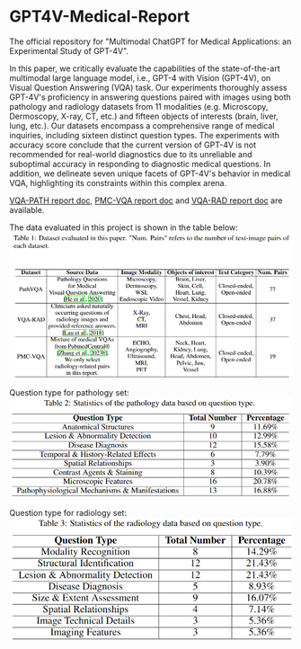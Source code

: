 # GPT4V-Medical-Report

The official repository for "Multimodal ChatGPT for Medical Applications: an Experimental Study of GPT-4V".

In this paper, we critically evaluate the capabilities of the state-of-the-art multimodal large language model, i.e., GPT-4 with Vision (GPT-4V), on Visual Question Answering (VQA) task. Our experiments thoroughly assess GPT-4V's proficiency in answering questions paired with images using both pathology and radiology datasets from 11 modalities (e.g. Microscopy, Dermoscopy, X-ray, CT, etc.) and fifteen objects of interests (brain, liver, lung, etc.). Our datasets encompass a comprehensive range of medical inquiries, including sixteen distinct question types. 
The experiments with accuracy score conclude that the current version of GPT-4V
is not recommended for real-world diagnostics due to its unreliable and suboptimal accuracy in
responding to diagnostic medical questions. In addition,
we delineate seven unique facets of GPT-4V's behavior in medical VQA, highlighting its constraints within this complex arena.

[VQA-PATH report doc](https://docs.google.com/document/d/13TehYpCpiDIBNsxEyJFMW0Y6QADoapTC/edit?usp=drive_link&ouid=117774209307927685249&rtpof=true&sd=true), [PMC-VQA report doc](https://docs.google.com/document/d/11ebg2XlbQIXawm95Z81YuFwTK9VH5W_5/edit?usp=drive_link&ouid=117774209307927685249&rtpof=true&sd=true) and [VQA-RAD report doc](https://docs.google.com/document/d/1tFT-hUTIl862N1bX9fxiCgs9eeu7nJbu/edit?usp=drive_link&ouid=117774209307927685249&rtpof=true&sd=true) are available.

The data evaluated in this project is shown in the table below:
![image](data_information/Table_1.png)

Question type for pathology set:
![image](data_information/Table_2.png)

Question type for radiology set:
![image](data_information/Table_3.png)
